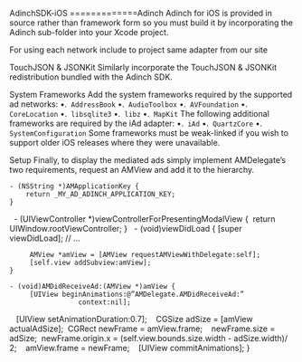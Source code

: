 AdinchSDK-iOS
=============Adinch
Adinch for iOS is provided in source rather than framework form so you must build it by incorporating the Adinch sub-folder into your Xcode project.

For using each network include to project same adapter from our site

TouchJSON & JSONKit
Similarly incorporate the TouchJSON & JSONKit redistribution bundled with the Adinch SDK.

 System Frameworks
Add the system frameworks required by the supported ad networks:
	•.`	AddressBook`
	•.`	AudioToolbox`
	•.`	AVFoundation`
	•.`	CoreLocation`
	•.`	libsqlite3`
	•.`	libz`
	•.`	MapKit`
The following additional frameworks are required by the iAd adapter:
	•.`	iAd`
	•.`	QuartzCore`
	•.`	SystemConfiguration`
Some frameworks must be weak-linked if you wish to support older iOS releases where they were unavailable.

Setup
Finally, to display the mediated ads simply implement AMDelegate’s two requirements, request an AMView and add it to the hierarchy.

	- (NSString *)AMApplicationKey {
		return _MY_AD_ADINCH_APPLICATION_KEY;
	}
 
	- (UIViewController *)viewControllerForPresentingModalView {
		 return UIWindow.rootViewController;
	}
 
	- (void)viewDidLoad {
		 [super viewDidLoad];
	  // ...

		 AMView *amView = [AMView requestAMViewWithDelegate:self];
		 [self.view addSubview:amView];
	}

	- (void)AMDidReceiveAd:(AMView *)amView {
		 [UIView beginAnimations:@”AMDelegate.AMDidReceiveAd:”
			         context:nil];
 
		 [UIView setAnimationDuration:0.7];
 
		 CGSize adSize = [amView actualAdSize];
		 CGRect newFrame = amView.frame;
 
		 newFrame.size = adSize;
		 newFrame.origin.x = (self.view.bounds.size.width - adSize.width)/ 2;
 
		 amView.frame = newFrame;
 
		 [UIView commitAnimations];
	}
